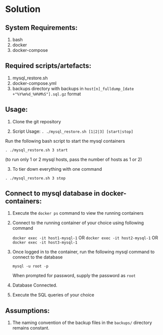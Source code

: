 # Solution

## System Requirements:

1. bash
2. docker
3. docker-compose

## Required scripts/artefacts:

1. mysql_restore.sh
2. docker-compose.yml
3. backups directory with backups in `host[n]_fulldump_[date +"%Y%m%d_%H%M%S"].sql.gz` format

## Usage:

1. Clone the git repository

2. Script Usage:  `. ./mysql_restore.sh [1|2|3] [start|stop]`

Run the following bash script to start the mysql containers
   
`. ./mysql_restore.sh 3 start`

(to run only 1 or 2 mysql hosts, pass the number of hosts as 1 or 2)

3. To tier down everything with one command

`. ./mysql_restore.sh 3 stop`

## Connect to mysql database in docker-containers:

1. Execute the `docker ps` command to view the running containers

2. Connect to the running container of your choice using following command

   `docker exec -it host1-mysql-1`  OR   `docker exec -it host2-mysql-1`   OR   `docker exec -it host3-mysql-1` 

3. Once logged in to the container, run the following mysql command to connect to the database

   `mysql -u root -p`

   When prompted for password, supply the password as `root`

4. Database Connected.

5. Execute the SQL queries of your choice

## Assumptions:

1. The naming convention of the backup files in the `backups/` directory remains constant.


